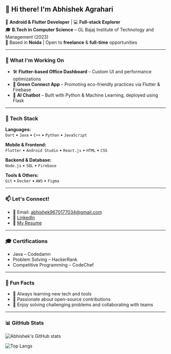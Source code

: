 ## 👋 Hi there! I'm Abhishek Agrahari

🔧 **Android & Flutter Developer** | 💻 **Full-stack Explorer**  
🎓 **B.Tech in Computer Science** – GL Bajaj Institute of Technology and Management (2023)  
📍 Based in **Noida** | Open to **freelance** & **full-time** opportunities

---

### 🚀 What I'm Working On

- 🛠️ **Flutter-based Office Dashboard** – Custom UI and performance optimizations  
- 🌿 **Green Connect App** – Promoting eco-friendly practices via Flutter & Firebase  
- 🤖 **AI Chatbot** – Built with Python & Machine Learning, deployed using Flask

---

### 🧠 Tech Stack

**Languages:**  
`Dart` • `Java` • `C++` • `Python` • `JavaScript`

**Mobile & Frontend:**  
`Flutter` • `Android Studio` • `React.js` • `HTML` • `CSS`

**Backend & Database:**  
`Node.js` • `SQL` • `Firebase`

**Tools & Others:**  
`Git` • `Docker` • `AWS` • `Figma`

---

### 📫 Let's Connect!

- 📧 Email: [abhishek9670177034@gmail.com](mailto:abhishek9670177034@gmail.com)
- 💼 [LinkedIn](www.linkedin.com/in/abhishek-agrahari-5208431a0) <!-- Replace with your actual LinkedIn URL -->
- 📄 [My Resume](https://github.com/AbhishekAgrahari22/AbhishekAgrahari22/blob/main/Abhishek_Agrahari_Resume.pdf) <!-- Upload your resume and update the link -->

---

### 🎓 Certifications

- Java – Codedamn  
- Problem Solving – HackerRank  
- Competitive Programming – CodeChef

---

### 🎯 Fun Facts

- 🌱 Always learning new tech and tools  
- 🤝 Passionate about open-source contributions  
- 🧩 Enjoy solving challenging problems and collaborating with teams

---

### 📊 GitHub Stats

![Abhishek's GitHub stats](https://github-readme-stats.vercel.app/api?username=AbhishekAgrahari22&show_icons=true&theme=tokyonight)

![Top Langs](https://github-readme-stats.vercel.app/api/top-langs/?username=AbhishekAgrahari22&layout=compact&theme=tokyonight)

